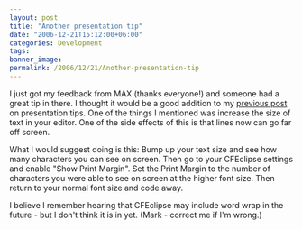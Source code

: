 ```yaml
---
layout: post
title: "Another presentation tip"
date: "2006-12-21T15:12:00+06:00"
categories: Development 
tags: 
banner_image: 
permalink: /2006/12/21/Another-presentation-tip
---
```


I just got my feedback from MAX (thanks everyone!) and someone had a great tip in there. I thought it would be a good addition to my <a href="http://ray.camdenfamily.com/index.cfm/2006/6/29/A-few-presentation-tips">previous post</a> on presentation tips. One of the things I mentioned was increase the size of text in your editor. One of the side effects of this is that lines now can go far off screen. 

What I would suggest doing is this: Bump up your text size and see how many characters you can see on screen. Then go to your CFEclipse settings and enable "Show Print Margin". Set the Print Margin to the number of characters you were able to see on screen at the higher font size. Then return to your normal font size and code away.

I believe I remember hearing that CFEclipse may include word wrap in the future - but I don't think it is in yet. (Mark - correct me if I'm wrong.)